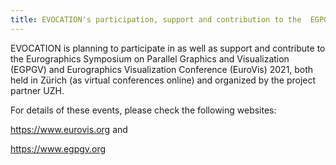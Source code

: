 ```yaml
---
title: EVOCATION's participation, support and contribution to the  EGPGV  and EuroVis 2021
---
```


EVOCATION is planning to participate in as well as support and contribute to the Eurographics Symposium on Parallel Graphics and Visualization (EGPGV) and Eurographics Visualization Conference (EuroVis) 2021, both held in Zürich (as virtual conferences online) and organized by the project partner UZH. 

For details of these events, please check the following websites:

https://www.eurovis.org and 

https://www.egpgv.org

